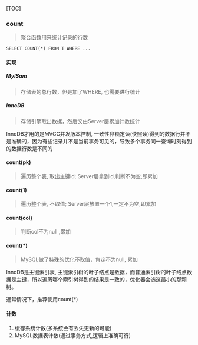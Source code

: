 [TOC]

### count

> 聚合函数用来统计记录的行数

~~~mysql
SELECT COUNT(*) FROM T WHERE ...
~~~

#### 实现

##### MyISam

> 存储表的总行数，但是加了WHERE, 也需要进行统计

##### InnoDB

> 存储引擎取出数据，然后交由Server层累加计数统计

InnoDB才用的是MVCC并发版本控制, 一致性非锁定读(快照读)得到的数据行并不是准确的，因为有些记录并不是当前事务可见的，导致多个事务同一查询时刻得到的数据行数是不同的

#### count(pk)

> 遍历整个表, 取出主键id; Server层拿到id,判断不为空,即累加

#### count(1)

> 遍历整个表, 不取值; Server层放置一个1,一定不为空,即累加

#### count(col)

> 判断col不为null ,累加

#### count(*)

> MySQL做了特殊的优化不取值，肯定不为null, 累加

InnoDB是主键索引表, 主键索引树的叶子结点是数据，而普通索引树的叶子结点数据是主键，所以遍历哪个索引树得到的结果是一致的，优化器会选这最小的那颗树。

通常情况下，推荐使用count(*)

#### 计数

1. 缓存系统计数(多系统会有丢失更新的可能)
2. MySQL数据表计数(通过事务方式,逻辑上准确可行)